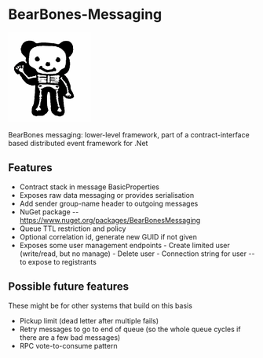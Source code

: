 BearBones-Messaging
===================

<img src="https://github.com/i-e-b/BearBones-Messaging/raw/master/bonebear.png" width="169" height="184"/>

BearBones messaging: lower-level framework, part of a contract-interface based distributed event framework for .Net

Features
--------

* Contract stack in message BasicProperties
* Exposes raw data messaging or provides serialisation
* Add sender group-name header to outgoing messages
* NuGet package -- https://www.nuget.org/packages/BearBonesMessaging
* Queue TTL restriction and policy
* Optional correlation id, generate new GUID if not given
* Exposes some user management endpoints
      - Create limited user (write/read, but no manage)
      - Delete user
      - Connection string for user -- to expose to registrants

Possible future features
------------------------

These might be for other systems that build on this basis

* Pickup limit (dead letter after multiple fails)
* Retry messages to go to end of queue (so the whole queue cycles if there are a few bad messages)
* RPC vote-to-consume pattern
